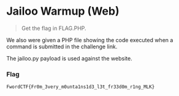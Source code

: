 # Jailoo Warmup (Web)
  
  
> Get the flag in FLAG.PHP.  
  
  
We also were given a PHP file showing the code executed when a command is submitted in the challenge link.  
  
The jailoo.py payload is used against the website.  
  
  
### Flag
`FwordCTF{Fr0m_3very_m0unta1ns1d3_l3t_fr33d0m_r1ng_MLK}`
